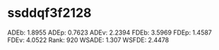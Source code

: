 # ssddqf3f2128

ADEb: 1.8955
ADEp: 0.7623
ADEv: 2.2394
FDEb: 3.5969
FDEp: 1.4587
FDEv: 4.0522
Rank: 920
WSADE: 1.307
WSFDE: 2.4478
